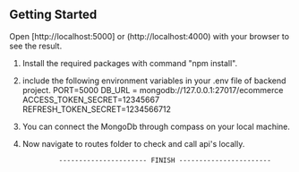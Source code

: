 
## Getting Started

Open [http://localhost:5000] or (http://localhost:4000) with your browser to see the result.

1. Install the required packages with command "npm install".
2. include the following environment variables in your .env file of backend project.
PORT=5000
DB_URL = mongodb://127.0.0.1:27017/ecommerce
ACCESS_TOKEN_SECRET=12345667
REFRESH_TOKEN_SECRET=1234566712

3. You can connect the MongoDb through compass on your local machine.
4. Now navigate to routes folder to check and call api's locally.

                ---------------------- FINISH -----------------------
 